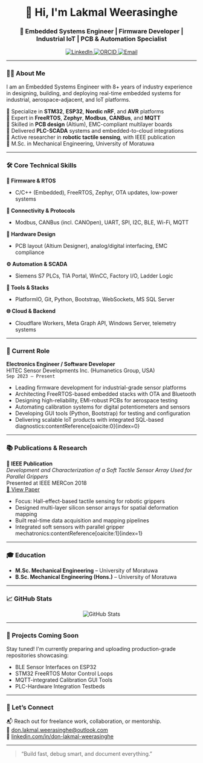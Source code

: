 <h1 align="center">👋 Hi, I'm Lakmal Weerasinghe</h1>
<h3 align="center">🔧 Embedded Systems Engineer | Firmware Developer | Industrial IoT | PCB & Automation Specialist</h3>

<p align="center">
  <a href="https://linkedin.com/in/don-lakmal-weerasinghe" target="_blank">
    <img src="https://img.shields.io/badge/LinkedIn-Profile-blue?style=flat&logo=linkedin" alt="LinkedIn">
  </a>
  <a href="https://orcid.org/0000-0004-1372-0207" target="_blank">
    <img src="https://img.shields.io/badge/ORCID-0000--0004--1372--0207-a6ce39?style=flat&logo=orcid" alt="ORCID">
  </a>
  <a href="mailto:don.lakmal.weerasinghe@outlook.com" target="_blank">
    <img src="https://img.shields.io/badge/Email-Contact-green?style=flat&logo=gmail" alt="Email">
  </a>
</p>

---

### 👨‍💻 About Me

I am an Embedded Systems Engineer with 8+ years of industry experience in designing, building, and deploying real-time embedded systems for industrial, aerospace-adjacent, and IoT platforms.

🔹 Specialize in **STM32**, **ESP32**, **Nordic nRF**, and **AVR** platforms  
🔹 Expert in **FreeRTOS**, **Zephyr**, **Modbus**, **CANBus**, and **MQTT**  
🔹 Skilled in **PCB design** (Altium), EMC-compliant multilayer boards  
🔹 Delivered **PLC-SCADA** systems and embedded-to-cloud integrations  
🔹 Active researcher in **robotic tactile sensing**, with IEEE publication  
🔹 M.Sc. in Mechanical Engineering, University of Moratuwa

---

### 🛠️ Core Technical Skills

**🔧 Firmware & RTOS**  
- C/C++ (Embedded), FreeRTOS, Zephyr, OTA updates, low-power systems

**📡 Connectivity & Protocols**  
- Modbus, CANBus (incl. CANOpen), UART, SPI, I2C, BLE, Wi-Fi, MQTT

**📐 Hardware Design**  
- PCB layout (Altium Designer), analog/digital interfacing, EMC compliance

**⚙️ Automation & SCADA**  
- Siemens S7 PLCs, TIA Portal, WinCC, Factory I/O, Ladder Logic

**🧰 Tools & Stacks**  
- PlatformIO, Git, Python, Bootstrap, WebSockets, MS SQL Server

**🌐 Cloud & Backend**  
- Cloudflare Workers, Meta Graph API, Windows Server, telemetry systems

---

### 🏢 Current Role

**Electronics Engineer / Software Developer**  
HITEC Sensor Developments Inc. (Humanetics Group, USA)  
`Sep 2023 – Present`

- Leading firmware development for industrial-grade sensor platforms  
- Architecting FreeRTOS-based embedded stacks with OTA and Bluetooth  
- Designing high-reliability, EMI-robust PCBs for aerospace testing  
- Automating calibration systems for digital potentiometers and sensors  
- Developing GUI tools (Python, Bootstrap) for testing and configuration  
- Delivering scalable IoT products with integrated SQL-based diagnostics:contentReference[oaicite:0]{index=0}

---

### 📚 Publications & Research

**📄 IEEE Publication**  
*Development and Characterization of a Soft Tactile Sensor Array Used for Parallel Grippers*  
Presented at IEEE MERCon 2018  
[🔗 View Paper](https://doi.org/10.1109/MERCon.2018.8421962)

- Focus: Hall-effect-based tactile sensing for robotic grippers  
- Designed multi-layer silicon sensor arrays for spatial deformation mapping  
- Built real-time data acquisition and mapping pipelines  
- Integrated soft sensors with parallel gripper mechatronics:contentReference[oaicite:1]{index=1}

---

### 🎓 Education

- **M.Sc. Mechanical Engineering** – University of Moratuwa  
- **B.Sc. Mechanical Engineering (Hons.)** – University of Moratuwa

---

### 📈 GitHub Stats

<p align="center">
  <img src="https://github-readme-stats.vercel.app/api?username=dondfx&show_icons=true&theme=github_dark&hide_title=true" alt="GitHub Stats" />
</p>

---

### 🚀 Projects Coming Soon

Stay tuned! I'm currently preparing and uploading production-grade repositories showcasing:
- BLE Sensor Interfaces on ESP32
- STM32 FreeRTOS Motor Control Loops
- MQTT-integrated Calibration GUI Tools
- PLC-Hardware Integration Testbeds

---

### 🤝 Let’s Connect

📬 Reach out for freelance work, collaboration, or mentorship.  
📧 don.lakmal.weerasinghe@outlook.com  
🔗 [linkedin.com/in/don-lakmal-weerasinghe](https://linkedin.com/in/don-lakmal-weerasinghe)

---

> “Build fast, debug smart, and document everything.”
